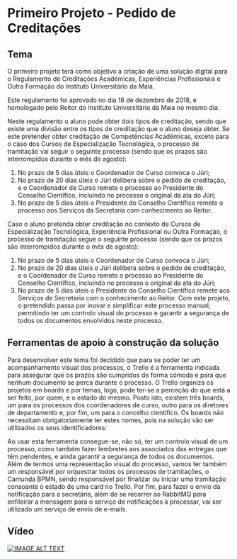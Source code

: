 # Primeiro Projeto - Pedido de Creditações

## Tema


O primeiro projeto terá como objetivo a criação de uma solução digital para o Regulamento de Creditações Académicas, Experiências Profissionais e Outra Formação do Instituto Universitário da Maia.

Este regulamento foi aprovado no dia 18 de dezembro de 2018, e homologado pelo Reitor do Instituto Universitário da Maia no mesmo dia.

Neste regulamento o aluno pode obter dois tipos de creditação, sendo que existe uma divisão entre os tipos de creditação que o aluno deseja obter. Se este pretender obter creditação de Competências Académicas, exceto para o caso dos Cursos de Especialização Tecnológica, o processo de tramitação vai seguir o seguinte processo (sendo que os prazos são interrompidos durante o mês de agosto):

1.	No prazo de 5 dias úteis o Coordenador de Curso convoca o Júri;
2.	No prazo de 20 dias úteis o Júri delibera sobre o pedido de creditação, e o Coordenador de Curso remete o processo ao Presidente do Conselho Científico, incluindo no processo o original da ata do Júri;
3.	No prazo de 5 dias úteis o Presidente do Conselho Científico remete o processo aos Serviços da Secretaria com conhecimento ao Reitor.

Caso o aluno pretenda obter creditação no contexto de Cursos de Especialização Tecnológica, Experiência Profissional ou Outra Formação, o processo de tramitação segue o seguinte processo (sendo que os prazos são interrompidos durante o mês de agosto):

1.	No prazo de 5 dias úteis o Coordenador de Curso convoca o Júri;
2.	No prazo de 20 dias úteis o Júri delibera sobre o pedido de creditação, e o Coordenador de Curso remete o processo ao Presidente do Conselho Científico, incluindo no processo o original da ata do Júri;
3.	No prazo de 5 dias úteis o Presidente do Conselho Científico remete aos Serviços de Secretaria com o conhecimento ao Reitor.
Com este projeto, o pretendido passa por inovar e simplificar este processo manual, permitindo ter um controlo visual do processo e garantir a segurança de todos os documentos envolvidos neste processo.


## Ferramentas de apoio à construção da solução

Para desenvolver este tema foi decidido que para se poder ter um acompanhamento visual dos processos, o Trello é a ferramenta indicada para assegurar que os prazos são cumpridos de forma cómoda e para que nenhum documento se perca durante o processo. 
O Trello organiza os projetos em boards e por temas, logo, pode ter-se a perceção do que está a ser feito, por quem, e o estado do mesmo. Posto isto, existem três boards, um para os processos dos coordenadores de curso, outro para os diretores de departamento e, por fim, um para o concelho científico. Os boards não necessitam obrigatoriamente ter estes nomes, pois na solução vão ser utilizados os seus identificadores:

Ao usar esta ferramenta consegue-se, não só, ter um controlo visual de um processo, como também fazer lembretes aos associados das entregas que têm pendentes, e ainda garantir a segurança de todos os documentos.
Além de termos uma representação visual do processo, vamos ter também um responsável por orquestrar todos os processos de tramitações, o Camunda BPMN, sendo responsável por finalizar ou iniciar uma tramitação consoante o estado de uma card no Trello.
Por fim, para fazer o envio da notificação para a secretária, além de se recorrer ao RabbitMQ para enfileirar a mensagem para o serviço de notificações a processar, vai ser utilizado um serviço de envio de e-mails.

## Vídeo


[![IMAGE ALT TEXT](http://img.youtube.com/vi/THPOhAIXoMk/0.jpg)](https://youtu.be/THPOhAIXoMk "Primeiro Projeto")
